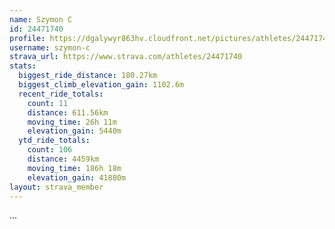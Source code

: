 ```yaml
---
name: Szymon C
id: 24471740
profile: https://dgalywyr863hv.cloudfront.net/pictures/athletes/24471740/7213253/3/large.jpg
username: szymon-c
strava_url: https://www.strava.com/athletes/24471740
stats:
  biggest_ride_distance: 180.27km
  biggest_climb_elevation_gain: 1102.6m
  recent_ride_totals:
    count: 11
    distance: 611.56km
    moving_time: 26h 11m
    elevation_gain: 5440m
  ytd_ride_totals:
    count: 106
    distance: 4459km
    moving_time: 186h 18m
    elevation_gain: 41880m
layout: strava_member
--- 
```

...
